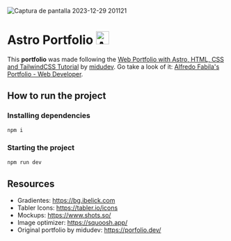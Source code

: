 ![Captura de pantalla 2023-12-29 201121](https://github.com/fredyfare/portfolio/assets/114101081/e697171f-9951-4911-ad6b-30ad4a7a8ad9)

# Astro Portfolio <img src="https://astro.build/assets/press/astro-icon-light-gradient.png" width=30 height=30 alt="Astro Icon">
This **portfolio** was made following the [Web Portfolio with Astro, HTML, CSS and TailwindCSS Tutorial](https://youtu.be/HEMvsJTBweY?si=CZZ5qyRKDzLc6iGu) by [midudev](https://github.com/midudev). Go take a look of it: <a href="https://portfolio-sand-six-71.vercel.app/">Alfredo Fabila's Portfolio - Web Developer</a>.

## How to run the project

### Installing dependencies

```bash
npm i
```

### Starting the project

```bash
npm run dev
```

## Resources

- Gradientes: https://bg.ibelick.com
- Tabler Icons: https://tabler.io/icons
- Mockups: https://www.shots.so/
- Image optimizer: https://squoosh.app/
- Original portfolio by midudev: https://porfolio.dev/
